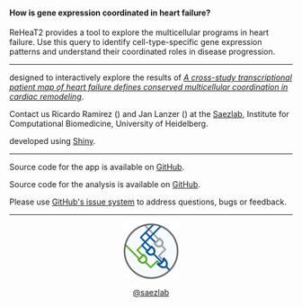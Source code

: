 <link href="https://use.fontawesome.com/releases/v5.6.3/css/all.css" rel="stylesheet">

####  How is gene expression coordinated in heart failure?

ReHeaT2 provides a tool to explore the multicellular programs in heart failure. Use this query to identify cell-type-specific gene expression patterns and understand their coordinated roles in disease progression. 


---

<i class="far fa-comment"></i> designed to interactively explore the results of <a href="https://www.biorxiv.org/content/10.1101/2024.11.04.621815v1" target="_blank"> *A cross-study transcriptional patient map of heart failure defines conserved multicellular coordination in cardiac remodeling*</a>.

<i class="far fa-list-alt"></i> Contact us Ricardo Ramirez (<a href="mailto:roramirezf@uni-heidelberg.de" target="_blank"><i class="glyphicon glyphicon-envelope"></i></a>) and Jan Lanzer (<a href="mailto:lanzerjan@gmail.com" target="_blank"><i class="glyphicon glyphicon-envelope"></i></a>) at the <a href="http://saezlab.org" target="_blank">Saezlab</a>, Institute for Computational Biomedicine, University of Heidelberg.

<i class="fas fa-laptop-code"></i> developed using <a href="https://shiny.rstudio.com" target="_blank">Shiny</a>.

---

<i class="fab fa-github"></i> Source code for the app is available on <a href="https://github.com/saezlab/reheat2_shiny" target="_blank">GitHub</a>.

<i class="fab fa-github"></i> Source code for the analysis is available on <a href="https://github.com/saezlab/reheat2_pub" target="_blank">GitHub</a>.

<i class="fas fa-question"></i> Please use <a href="https://github.com/saezlab/reheat2_shiny/issues" target="_blank">GitHub's issue system</a> to address questions, bugs or feedback. 

---

<center>
<a href="http://saezlab.org" target="_blank"><img src="../www/logo_saezlab.png" width="20%", align="center"></a>

<i class="fab fa-twitter"></i> <a href="https://twitter.com/saezlab" target="_blank">@saezlab</a>
</center>
